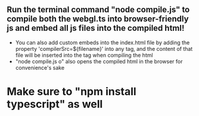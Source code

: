 ## Run the terminal command "node compile.js" to compile both the webgl.ts into browser-friendly js and embed all js files into the compiled html!
- You can also add custom embeds into the index.html file by adding the property 'compilerSrc=${filename}' into any tag, and the content of that file will be inserted into the tag when compiling the html
- "node compile.js o" also opens the compiled html in the browser for convenience's sake
# Make sure to "npm install typescript" as well
